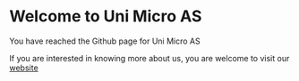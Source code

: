 # Welcome to Uni Micro AS

You have reached the Github page for Uni Micro AS

If you are interested in knowing more about us, you are welcome to visit our [website](https://unimicro.no)
